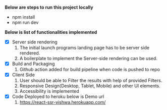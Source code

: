**Below are steps to run this project locally**

- npm  install
- npm run dev

**Below is list of functionalities implemented**
- [x] Server side rendering
  1. The initial launch programs landing page has to be server side rendered.
  2. A boilerplate to implement the Server-side rendering can be used.
- [x] Build and Packaging
  1. Github action added for build pipeline when code is pushed to repo
- [x] Client Side
  1. User should be able to Filter the results with help of provided Filters.
  2. Responsive Design(Desktop, Tablet, Mobile) and other UI elements.
  3. Accessibility is implemented
- [x] Code Deployed to heroku below is Demo url
  1. https://react-ssr-vishwa.herokuapp.com/
